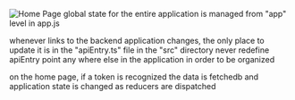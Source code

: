 ![Home Page]("readme-images/buyit-homepage.PNG")
global state for the entire application is managed from "app" level in app.js


whenever links to the backend application changes, the only place to update it is in the "apiEntry.ts" file in the "src" directory 
never redefine apiEntry point any where else in the application  in order to be organized


on the home page, if a token is recognized the data is fetchedb and application state is changed as reducers are dispatched 
